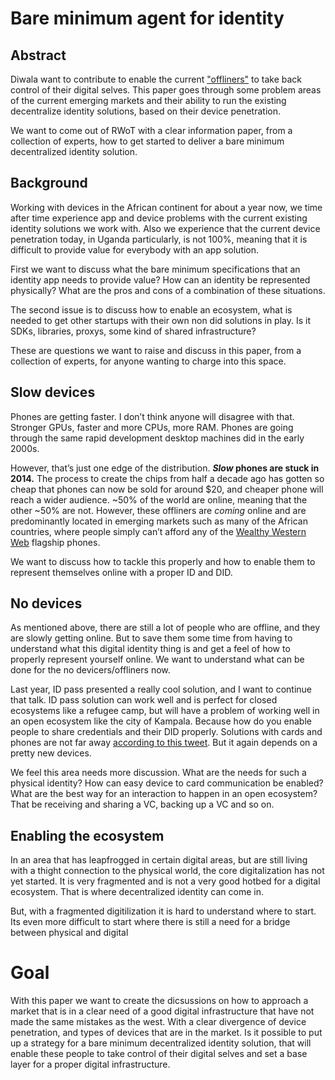 # Bare minimum agent for identity

## Abstract
Diwala want to contribute to enable the current ["offliners"](https://www.smashingmagazine.com/2017/03/world-wide-web-not-wealthy-western-web-part-1/)  to take back control of their digital selves. This paper goes through some problem areas of the current emerging markets and their ability to run the existing decentralize identity solutions, based on their device penetration. 

We want to come out of RWoT with a clear information paper, from a collection of experts, how to get started to deliver a bare minimum decentralized identity solution.

## Background
Working with devices in the African continent for about a year now, we time after time experience app and device problems with the current existing identity solutions we work with. Also we experience that the current device penetration today, in Uganda particularly, is not 100%, meaning that it is difficult to provide value for everybody with an app solution.

First we want to discuss what the bare minimum specifications that an identity app needs to provide value? How can an identity be represented physically? What are the pros and cons of a combination of these situations.

The second issue is to discuss how to enable an ecosystem, what is needed to get other startups with their own non did solutions in play. Is it SDKs, libraries, proxys, some kind of shared infrastructure? 

These are questions we want to raise and discuss in this paper, from a collection of experts, for anyone wanting to charge into this space.

## Slow devices
Phones are getting faster. I don’t think anyone will disagree with that. Stronger GPUs, faster and more CPUs, more RAM. Phones are going through the same rapid development desktop machines did in the early 2000s.

However, that’s just one edge of the distribution. **_Slow_  phones are stuck in 2014.** The process to create the chips from half a decade ago has gotten so cheap that phones can now be sold for around $20, and cheaper phone will reach a wider audience. ~50% of the world are online, meaning that the other ~50% are not. However, these offliners are _coming_ online and are predominantly located in emerging markets such as many of the African countries, where people simply can’t afford any of the [Wealthy Western Web](https://www.smashingmagazine.com/2017/03/world-wide-web-not-wealthy-western-web-part-1/) flagship phones.

We want to discuss how to tackle this properly and how to enable them to represent themselves online with a proper ID and DID.

## No devices
As mentioned above, there are still a lot of people who are offline, and they are slowly getting online. But to save them some time from having to understand what this digital identity thing is and get a feel of how to properly represent yourself online.  We want to understand what can be done for the no devicers/offliners now.

Last year, ID pass presented a really cool solution, and I want to continue that talk. ID pass solution can work well and is perfect for closed ecosystems like a refugee camp, but will have a problem of working well in an open ecosystem like the city of Kampala. Because how do you enable people to share credentials and their DID properly. Solutions with cards and phones are not far away [according to this tweet]([https://twitter.com/gravityblast/status/1145865341903474688](https://twitter.com/gravityblast/status/1145865341903474688)). But it again depends on a pretty new devices.

We feel this area needs more discussion. What are the needs for such a physical identity? How can easy device to card communication be enabled? What are the best way for an interaction to happen in an open ecosystem? That be receiving and sharing a VC, backing up a VC and so on.

## Enabling the ecosystem
In an area that has leapfrogged in certain digital areas, but are still living with a thight connection to the physical world, the core digitalization has not yet started. It is very fragmented and is not a very good hotbed for a digital ecosystem. That is where decentralized identity can come in.

But, with a fragmented digitilization it is hard to understand where to start. Its even more difficult to start where there is still a need for a bridge between physical and digital



# Goal
With this paper we want to create the dicsussions on how to approach a market that is in a clear need of a good digital infrastructure that have not made the same mistakes as the west. With a clear divergence of device penetration, and types of devices that are in the market. Is it possible to put up a strategy for a bare minimum decentralized identity solution, that will enable these people to take control of their digital selves and set a base layer for a proper digital infrastructure.
<!--stackedit_data:
eyJoaXN0b3J5IjpbODY4OTEwMDU4LDEwMDQyNTk5MzIsLTE4Mz
k2MTg5MzMsLTIwNzIyMDEyOTIsMTc3MDcyNzM4OCwtMjEzMDc2
Mjc4NiwtNjU3NDQ0MDY5LDgzNDE1NzkyOSwxMTg5MDE4MTA2XX
0=
-->